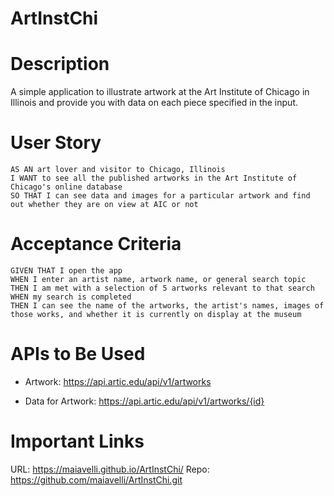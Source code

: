 # ArtInstChi

# Description
A simple application to illustrate artwork at the Art Institute of Chicago in Illinois and provide you with data on each piece specified in the input. 

# User Story
```
AS AN art lover and visitor to Chicago, Illinois
I WANT to see all the published artworks in the Art Institute of Chicago's online database
SO THAT I can see data and images for a particular artwork and find out whether they are on view at AIC or not
```

# Acceptance Criteria
```
GIVEN THAT I open the app
WHEN I enter an artist name, artwork name, or general search topic
THEN I am met with a selection of 5 artworks relevant to that search
WHEN my search is completed
THEN I can see the name of the artworks, the artist's names, images of those works, and whether it is currently on display at the museum
```

# APIs to Be Used 
- Artwork: https://api.artic.edu/api/v1/artworks

- Data for Artwork: https://api.artic.edu/api/v1/artworks/{id}

# Important Links

URL: https://maiavelli.github.io/ArtInstChi/
Repo: https://github.com/maiavelli/ArtInstChi.git